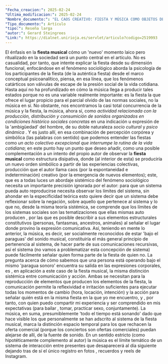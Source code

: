 ```yaml
---
"Fecha_creacion:": 2025-02-24
"Ultima_modificacion:": 2025-02-24
"Nombre_documento:": "EL CAOS CREATIVO: FIESTA Y MÚSICA COMO OBJETOS DE DECONSTRUCCIÓN Y HERMENÉUTICA PROFUNDA. UNA PROPUESTA SOCIOLÓGICA."
"Tipo_documento:": Artículo
"tipo:": Reseña larga
"autor:": Gerard Steingrees
"Link:": https://dialnet.unirioja.es/servlet/articulo?codigo=2519993
---
```

El énfasis en la **fiesta musical** cómo un 'nuevo' momento laico pero ritualizado en la sociedad será un punto central en el artículo. No es casualidad, por tanto, que intente explicar la fiesta desde su dimensión funcional, enfocándose en el fenómeno sociológico aborda la psicología de los participantes de la fiesta (de la auténtica fiesta) desde el marco conceptual psicoanalítico, piensa, en esa línea, que los fenómenos catárticos son válvulas de escape de la presión social de la vida cotidiana. Hasta aquí no ha profundizado en cómo la música llega a producir tales estados porque no es una variable realmente importante: es la fiesta la que ofrece el lugar propicio para el parcial olvido de las normas sociales, no la música en sí. No obstante, nos encontramos la casi total concurrencia de la música y la fiesta, la música, ahora sí, como *actividad relacionada con la producción, distribución y consumición de sonidos organizados en condiciones histórico sociales concretas*  en una indicación u expresión de la 'ambigüedad' del hombre, de su doble naturaleza *socio cultural* y *psico dinámica* . Y es justo allí, en esa combinación de percepción corpórea y simbólica (las palabras con sentido) que podemos entender las fiestas como *un acto colectivo excepcional que interrumpe la rutina de la vida cotidiana*; en este punto hay un punto que deseo añadir, como una posible complementación a un intento del propio autor de observar la **fiesta musical** como estructura disipativa, donde (al interior de esta) se produciría un nuevo orden simbólico a partir de las experiencias colectivas, producción que el autor llama caos (por la espontaneidad e indeterminación) creativo (por la emergencia de nuevos elementos); este, que es a todas luces un abordaje sistémico del fenómeno sociológico necesita un importante precisión ignorada por el autor: para que un sistema pueda auto reproducirse necesita observar los límites del sistema, sin ahondar en la especificidad teórica esto quiere decir que un sistema debe reflexionar sobre la negación, sobre aquello que pertenece al sistema y lo que no, desde la misma teoría sistémica, se comprende que los límites de los sistemas sociales son las tematizaciones que ellas mismas auto producen , por las que es posible describir a sus elementos estructurales constitutivos (personas, fantasmas, ancestros, animales) al señalar el lugar donde provino la expresión comunicativa. Así, teniendo en mente lo anterior, la música, es decir, ser socialmente reconocidos de estar 'bajo el paraguas' del sonido musical, constituiría el más general principio de pertenencia al sistema, de hacer parte de sus comunicaciones recursivas, así el sistema (no vamos a problematizar esta concepción de sistema) puede fácilmente señalar quien forma parte de la fiesta de quien no. La pregunta acerca de cómo sabemos que una persona está operando bajo el mismo 'paragua sonoro' encuentra su salida en las expresiones corporales, es , en aplicación a este caso de la fiesta musical, la misma distinción sistémica entre comunicación y acción. Ambas se necesitan para la reproducción de elementos que producen los elementos de la fiesta, la comunicación permite la reflexividad e irritación suficientes para ejecutar todas los momentos de cambio (hora, locación, intención) y la acción para señalar quién está en la misma fiesta en la que yo me encuentro, y , por tanto, con quien puedo compartir mi experiencia y ser comprendido en mis expectativas (para bailar , tomar, practicar sexo, conjuntamente).  La música, en suma, presumiblemente 'todo el tiempo está sonando' dado que hace visible los que personalmente se han adscrito al sistema de la fiesta musical, marca la distinción espacio temporal para los que rechacen la oferta comercial (porque los conciertos son ofertas comerciales) puedan alejarse de allí, de la fuente de sonido. En un sentido estricto (como hipotéticamente complemento al autor) la música es el límite temático de un sistema de interacción entre presentes que desaparecerá al día siguiente dejando tras de sí el único registro en fotos , recuerdos y reels de Instagram.    